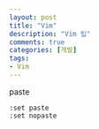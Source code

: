 ```yaml
---
layout: post
title: "Vim"
description: "Vim 팁"
comments: true
categories: [개발]
tags:
- Vim
---
```




paste

```
:set paste
:set nopaste
```

